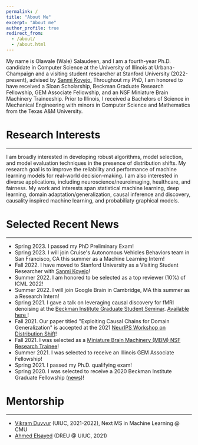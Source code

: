 ```yaml
---
permalink: /
title: "About Me"
excerpt: "About me"
author_profile: true
redirect_from: 
  - /about/
  - /about.html
---
```


My name is Olawale (Wale) Salaudeen, and I am a fourth-year Ph.D. candidate in Computer Science at the University of Illinois at Urbana-Champaign and a visiting student researcher at Stanford University (2022-present), advised by <a href="http://sanmi.cs.illinois.edu/" target="_blank">Sanmi Koyejo.</a> Throughout my PhD, I am honored to have received a Sloan Scholarship, Beckman Graduate Research Fellowship, GEM Associate Fellowship, and an NSF Miniature Brain Machinery Traineeship. Prior to Illinois, I received a Bachelors of Science in Mechanical Engineering with minors in Computer Science and Mathematics from the Texas A&M University.

# Research Interests
---
I am broadly interested in developing robust algorithms, model selection, and model evaluation techniques in the presence of distribution shifts. My research goal is to improve the reliability and performance of machine learning models for real-world decision-making. I am also interested in diverse applications, including neuroscience/neuroimaging, healthcare, and fairness. My work and interests span statistical machine learning, deep learning, domain adaptation/generalization, causal inference and discovery, causality inspired machine learning, and probabiliaty graphical models.

# Selected Recent News
---
* Spring 2023. I passed my PhD Preliminary Exam!
* Spring 2023. I will join Cruise's Autonomous Vehicles Behaviors team in San Francisco, CA this summer as a Machine Learning Intern!
* Fall 2022. I have moved to Stanford University as a Visiting Student Researcher with <a href="http://sanmi.cs.illinois.edu/" target="_blank">Sanmi Koyejo</a>! 
* Summer 2022. I am honored to be selected as a top reviewer (10%) of ICML 2022!
* Summer 2022. I will join Google Brain in Cambridge, MA this summer as a Research Intern!
* Spring 2021. I gave a talk on leveraging causal discovery for fMRI
 denoising at the <a href="https://beckman.illinois.edu/about/news/article/2022/03/30/grad-students-to-present-research-april-6" target="_blank">Beckman Institute Graduate Student Seminar</a>. <a href="https://olawalesalaudeen.com/talks/"> Available here </a>!
* Fall 2021. Our paper titled "Exploiting Causal Chains for Domain Generalization" is
 accepted at the 2021 <a href="https://sites.google.com/view/distshift2021" target="_blank">NeurIPS Workshop on Distribution Shift</a>!
* Fall 2021. I was selected as a <a href="https://minibrain.beckman.illinois.edu/" target="_blank">Miniature Brain Machinery (MBM) NSF Research Trainee</a>!
* Summer 2021. I was selected to receive an Illinois GEM Associate Fellowship!
* Spring 2021. I passed my Ph.D. qualifying exam!
* Spring 2020. I was selected to receive a 2020 Beckman Institute Graduate Fellowship (<a href="https://beckman.illinois.edu/about/news/article/2020/05/08/seven-named-2020-beckman-institute-graduate-fellows?fbclid=IwAR1XYI8PpzFLfAsAmQdurMZrywwTyHtTuhpkI3ZlaNUQPNcrY00SZJH0muU" target="_blank">news</a>)!

# Mentorship
---
* <a href="https://www.linkedin.com/in/vikram-duvvur/" target="_blank">Vikram Duvvur</a> (UIUC, 2021-2022), Next MS in Machine Learning @ CMU
* <a href="https://www.linkedin.com/in/elsayeaa-2023/" target="_blank">Ahmed Elsayed</a> (DREU @ UIUC, 2021)

